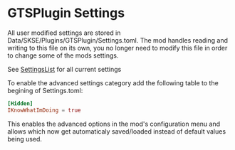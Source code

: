 # GTSPlugin Settings

All user modified settings are stored in Data/SKSE/Plugins/GTSPlugin/Settings.toml.
The mod handles reading and writing to this file on its own, you no longer need to modify this file in order to change some of the mods settings.

See [SettingsList](https://github.com/sermitse/GTS_Plugin/blob/master/src/Config/SettingsList.hpp) for all current settings

To enable the advanced settings category add the following table to the begining of Settings.toml:

```toml
[Hidden]
IKnowWhatImDoing = true
```

This enables the advanced options in the mod's configuration menu and allows which now get automaticaly saved/loaded instead of default values being used.
